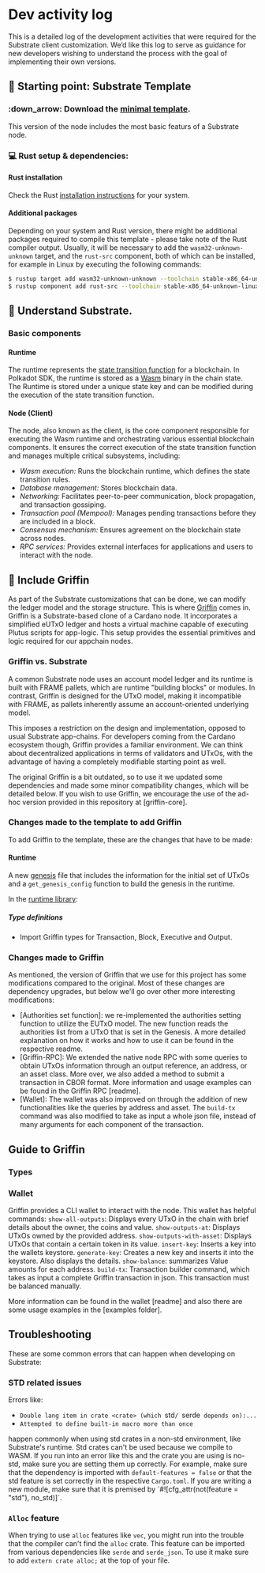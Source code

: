 # Dev activity log

This is a detailed log of the development activities that were required for the Substrate client customization. We’d like this log to serve as guidance for new developers wishing to understand the process with the goal of implementing their own versions.

## :checkered_flag: Starting point: Substrate Template

### :down_arrow: Download the [minimal template](https://github.com/paritytech/polkadot-sdk-minimal-template).

This version of the node includes the most basic featurs of a Substrate node.

### :computer: Rust setup & dependencies:

#### Rust installation

Check the Rust [installation instructions](https://www.rust-lang.org/tools/install) for your system.

#### Additional packages

Depending on your system and Rust version, there might be additional packages required to compile this template - please take note of the Rust compiler output. Usually, it will be necessary to add the `wasm32-unknown-unknown` target, and the `rust-src` component, both of which can be installed, for example in Linux by executing the following commands:

```bash
$ rustup target add wasm32-unknown-unknown --toolchain stable-x86_64-unknown-linux-gnu
$ rustup component add rust-src --toolchain stable-x86_64-unknown-linux-gnu
```

## :book: Understand Substrate.

### Basic components

#### Runtime

The runtime represents the [state transition function](https://docs.polkadot.com/polkadot-protocol/glossary/#state-transition-function-stf) for a blockchain. In Polkadot SDK, the runtime is stored as a [Wasm](https://docs.polkadot.com/polkadot-protocol/glossary/#webassembly-wasm) binary in the chain state. The Runtime is stored under a unique state key and can be modified during the execution of the state transition function.

#### Node (Client)

The node, also known as the client, is the core component responsible for executing the Wasm runtime and orchestrating various essential blockchain components. It ensures the correct execution of the state transition function and manages multiple critical subsystems, including:
- *Wasm execution:* Runs the blockchain runtime, which defines the state transition rules.
- *Database management:* Stores blockchain data.
- *Networking:* Facilitates peer-to-peer communication, block propagation, and transaction gossiping.
- *Transaction pool (Mempool):* Manages pending transactions before they are included in a block.
- *Consensus mechanism:* Ensures agreement on the blockchain state across nodes.
- *RPC services:* Provides external interfaces for applications and users to interact with the node.

## :eagle: Include Griffin

As part of the Substrate customizations that can be done, we can modify the ledger model and the storage structure. This is where [Griffin](github.com/txpipe/griffin) comes in. Griffin is a Substrate-based clone of a Cardano node. It incorporates a simplified eUTxO ledger and hosts a virtual machine capable of executing Plutus scripts for app-logic. This setup provides the essential primitives and logic required for our appchain nodes.

### Griffin vs. Substrate

A common Substrate node uses an account model ledger and its runtime is built with FRAME pallets, which are runtime "building blocks" or modules. In contrast, Griffin is designed for the UTxO model, making it incompatible with FRAME, as pallets inherently assume an account-oriented underlying model.

This imposes a restriction on the design and implementation, opposed to usual Substrate app-chains. For developers coming from the Cardano ecosystem though, Griffin provides a familiar environment. We can think about decentralized applications in terms of validators and UTxOs, with the advantage of having a completely modifiable starting point as well.

The original Griffin is a bit outdated, so to use it we updated some dependencies and made some minor compatibility changes, which will be detailed below. If you wish to use Griffin, we encourage the use of the ad-hoc version provided in this repository at [griffin-core].

### Changes made to the template to add Griffin

To add Griffin to the template, these are the changes that have to be made:

#### Runtime

A new [genesis](../../runtime/src/) file that includes the information for the initial set of UTxOs and a `get_genesis_config` function to build the genesis in the runtime.

In the [runtime library](../../runtime/src/lib.rs):

##### Type definitions

- Import Griffin types for Transaction, Block, Executive and Output.

### Changes made to Griffin

As mentioned, the version of Griffin that we use for this project has some modifications compared to the original. Most of these changes are dependency upgrades, but below we'll go over other more interesting modifications:
- [Authorities set function]: we re-implemented the authorities setting function to utilize the EUTxO model. The new function reads the authorities list from a UTxO that is set in the Genesis. A more detailed explanation on how it works and how to use it can be found in the respective readme.
- [Griffin-RPC]: We extended the native node RPC with some queries to obtain UTxOs information through an output reference, an address, or an asset class. More over, we also added a method to submit a transaction in CBOR format. More information and usage examples can be found in the Griffin RPC [readme].
- [Wallet]: The wallet was also improved on through the addition of new functionalities like the queries by address and asset. The `build-tx` command was also modified to take as input a whole json file, instead of many arguments for each component of the transaction.

## Guide to Griffin

### Types

### Wallet

Griffin provides a CLI wallet to interact with the node. This wallet has helpful commands:
`show-all-outputs`: Displays every UTxO in the chain with brief details about the owner, the coins and value.
`show-outputs-at`: Displays UTxOs owned by the provided address.
`show-outputs-with-asset`: Displays UTxOs that contain a certain token in its value.
`insert-key`: Inserts a key into the wallets keystore.
`generate-key`: Creates a new key and inserts it into the keystore. Also displays the details.
`show-balance`: summarizes Value amounts for each address.
`build-tx`: Transaction builder command, which takes as input a complete Griffin transaction in json. This transaction must be balanced manually. 

More information can be found in the wallet [readme] and also there are some usage examples in the [examples folder].

## Troubleshooting

These are some common errors that can happen when developing on Substrate:

### STD related issues

Errors like:

- `Double lang item in crate <crate> (which `std`/ `serde` depends on):...` 
- `Attempted to define built-in macro more than once`

happen commonly when using std crates in a non-std environment, like Substrate's runtime. Std crates can't be used because we compile to WASM. If you run into an error like this and the crate you are using is no-std, make sure you are setting them up correctly. For example, make sure that the dependency is imported with `default-features = false` or that the std feature is set correctly in the respective `Cargo.toml`. If you are writing a new module, make sure that it is premised by ´#![cfg_attr(not(feature = "std"), no_std)]´.

### `Alloc` feature

When trying to use `alloc` features like `vec`, you might run into the trouble that the compiler can't find the `alloc` crate. This feature can be imported from various dependencies like `serde` and `serde_json`. To use it make sure to add `extern crate alloc;` at the top of your file.

